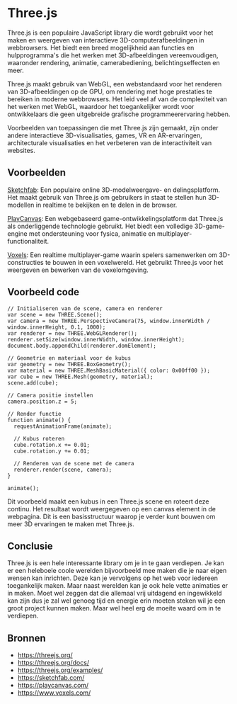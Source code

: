 # Three.js
Three.js is een populaire JavaScript library die wordt gebruikt voor het maken en weergeven van interactieve 3D-computerafbeeldingen in webbrowsers. Het biedt een breed mogelijkheid aan functies en hulpprogramma's die het werken met 3D-afbeeldingen vereenvoudigen, waaronder rendering, animatie, camerabediening, belichtingseffecten en meer.

Three.js maakt gebruik van WebGL, een webstandaard voor het renderen van 3D-afbeeldingen op de GPU, om rendering met hoge prestaties te bereiken in moderne webbrowsers. Het leid veel af van de complexiteit van het werken met WebGL, waardoor het toegankelijker wordt voor ontwikkelaars die geen uitgebreide grafische programmeerervaring hebben.

Voorbeelden van toepassingen die met Three.js zijn gemaakt, zijn onder andere interactieve 3D-visualisaties, games, VR en AR-ervaringen, architecturale visualisaties en het verbeteren van de interactiviteit van websites.

## Voorbeelden
[Sketchfab](https://sketchfab.com/): Een populaire online 3D-modelweergave- en delingsplatform. Het maakt gebruik van Three.js om gebruikers in staat te stellen hun 3D-modellen in realtime te bekijken en te delen in de browser.

[PlayCanvas](https://playcanvas.com/): Een webgebaseerd game-ontwikkelingsplatform dat Three.js als onderliggende technologie gebruikt. Het biedt een volledige 3D-game-engine met ondersteuning voor fysica, animatie en multiplayer-functionaliteit.

[Voxels](https://www.voxels.com/): Een realtime multiplayer-game waarin spelers samenwerken om 3D-constructies te bouwen in een voxelwereld. Het gebruikt Three.js voor het weergeven en bewerken van de voxelomgeving.

## Voorbeeld code
```JS
// Initialiseren van de scene, camera en renderer
var scene = new THREE.Scene();
var camera = new THREE.PerspectiveCamera(75, window.innerWidth / window.innerHeight, 0.1, 1000);
var renderer = new THREE.WebGLRenderer();
renderer.setSize(window.innerWidth, window.innerHeight);
document.body.appendChild(renderer.domElement);

// Geometrie en materiaal voor de kubus
var geometry = new THREE.BoxGeometry();
var material = new THREE.MeshBasicMaterial({ color: 0x00ff00 });
var cube = new THREE.Mesh(geometry, material);
scene.add(cube);

// Camera positie instellen
camera.position.z = 5;

// Render functie
function animate() {
  requestAnimationFrame(animate);

  // Kubus roteren
  cube.rotation.x += 0.01;
  cube.rotation.y += 0.01;
  
  // Renderen van de scene met de camera
  renderer.render(scene, camera);
}

animate();
```
Dit voorbeeld maakt een kubus in een Three.js scene en roteert deze continu. Het resultaat wordt weergegeven op een canvas element in de webpagina. Dit is een basisstructuur waarop je verder kunt bouwen om meer 3D ervaringen te maken met Three.js.

## Conclusie
Three.js is een hele interessante library om je in te gaan verdiepen. Je kan er een heleboele coole werelden bijvoorbeeld mee maken die je naar eigen wensen kan inrichten. Deze kan je vervolgens op het web voor iedereen toegankelijk maken. Maar naast werelden kan je ook hele vette animaties er in maken. Moet wel zeggen dat die allemaal vrij uitdagend en ingewikkeld kan zijn dus je zal wel genoeg tijd en energie erin moeten steken wil je een groot project kunnen maken. Maar wel heel erg de moeite waard om in te verdiepen.

## Bronnen
- https://threejs.org/
- https://threejs.org/docs/
- https://threejs.org/examples/
- https://sketchfab.com/
- https://playcanvas.com/
- https://www.voxels.com/
